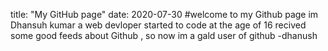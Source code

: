 title: "My GitHub page"
date: 2020-07-30
#welcome to my Github  page
im Dhansuh kumar a web devloper started to code at the age of 16
recived some good feeds about Github , so now im a gald user of github
 -dhanush
